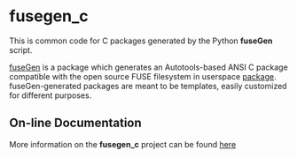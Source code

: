 # fusegen_c

This is common code for C packages generated by the Python **fuseGen**
script.

[fuseGen](https://jddixon.github.io/fusegen) is a package which generates
an Autotools-based ANSI C package compatible with the open source FUSE 
filesystem in userspace 
[package](http://fuse.sourceforge.net).  fuseGen-generated packages are
meant to be templates, easily customized for different purposes.

## On-line Documentation

More information on the **fusegen_c** project can be found [here](https://jddixon.github.io/fusegen_c)
